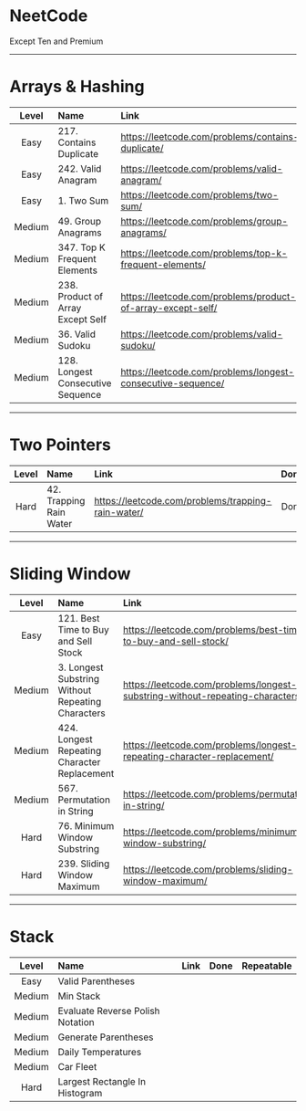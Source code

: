 # NeetCode

Except Ten and Premium

---

# Arrays & Hashing

| Level  | Name                              | Link                                                        | Done | Repeatable |
|:------:|:----------------------------------|:------------------------------------------------------------|:----:|:----------:|
|  Easy  | 217. Contains Duplicate           | https://leetcode.com/problems/contains-duplicate/           | Done |            |
|  Easy  | 242. Valid Anagram                | https://leetcode.com/problems/valid-anagram/                | Done |            |
|  Easy  | 1. Two Sum                        | https://leetcode.com/problems/two-sum/                      | Done |            |
| Medium | 49. Group Anagrams                | https://leetcode.com/problems/group-anagrams/               | Done |            |
| Medium | 347. Top K Frequent Elements      | https://leetcode.com/problems/top-k-frequent-elements/      | Done |     *      |
| Medium | 238. Product of Array Except Self | https://leetcode.com/problems/product-of-array-except-self/ |      |            |
| Medium | 36. Valid Sudoku                  | https://leetcode.com/problems/valid-sudoku/                 |      |            |
| Medium | 128. Longest Consecutive Sequence | https://leetcode.com/problems/longest-consecutive-sequence/ |      |            |

---

# Two Pointers

| Level | Name                    | Link                                               | Done | Repeatable |
|:-----:|:------------------------|:---------------------------------------------------|:----:|:----------:|
| Hard  | 42. Trapping Rain Water | https://leetcode.com/problems/trapping-rain-water/ | Done |    ***     |

---

# Sliding Window

| Level  | Name                                              | Link                                                                          | Done | Repeatable |
|:------:|:--------------------------------------------------|:------------------------------------------------------------------------------|:----:|:----------:|
|  Easy  | 121. Best Time to Buy and Sell Stock              | https://leetcode.com/problems/best-time-to-buy-and-sell-stock/                | Done |     *      |
| Medium | 3. Longest Substring Without Repeating Characters | https://leetcode.com/problems/longest-substring-without-repeating-characters/ | Done |     *      |
| Medium | 424. Longest Repeating Character Replacement      | https://leetcode.com/problems/longest-repeating-character-replacement/        | Done |     *      |
| Medium | 567. Permutation in String                        | https://leetcode.com/problems/permutation-in-string/                          | Done |     *      |
|  Hard  | 76. Minimum Window Substring                      | https://leetcode.com/problems/minimum-window-substring/                       | Done |     *      |
|  Hard  | 239. Sliding Window Maximum                       | https://leetcode.com/problems/sliding-window-maximum/                         | Done |     *      |

---

# Stack

| Level  | Name                             | Link | Done | Repeatable |
|:------:|:---------------------------------|:-----|:----:|:----------:|
|  Easy  | Valid Parentheses                |      |      |            |
| Medium | Min Stack                        |      |      |            |
| Medium | Evaluate Reverse Polish Notation |      |      |            |
| Medium | Generate Parentheses             |      |      |            |
| Medium | Daily Temperatures               |      |      |            |
| Medium | Car Fleet                        |      |      |            |
|  Hard  | Largest Rectangle In Histogram   |      |      |            |
